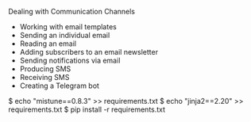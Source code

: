 Dealing with Communication Channels

- Working with email templates
- Sending an individual email
- Reading an email
- Adding subscribers to an email newsletter
- Sending notifications via email
- Producing SMS
- Receiving SMS
- Creating a Telegram bot



$ echo "mistune==0.8.3" >> requirements.txt
$ echo "jinja2==2.20" >> requirements.txt
$ pip install -r requirements.txt
